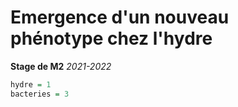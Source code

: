 # Emergence d'un nouveau phénotype chez l'hydre #
**Stage de M2**
*2021-2022*

```r
hydre = 1
bacteries = 3

```

